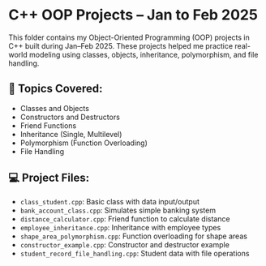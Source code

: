 # C++ OOP Projects – Jan to Feb 2025

This folder contains my Object-Oriented Programming (OOP) projects in C++ built during Jan–Feb 2025. These projects helped me practice real-world modeling using classes, objects, inheritance, polymorphism, and file handling.

## 🌟 Topics Covered:

- Classes and Objects  
- Constructors and Destructors  
- Friend Functions  
- Inheritance (Single, Multilevel)  
- Polymorphism (Function Overloading)  
- File Handling

## 💻 Project Files:

- `class_student.cpp`: Basic class with data input/output  
- `bank_account_class.cpp`: Simulates simple banking system  
- `distance_calculator.cpp`: Friend function to calculate distance  
- `employee_inheritance.cpp`: Inheritance with employee types  
- `shape_area_polymorphism.cpp`: Function overloading for shape areas  
- `constructor_example.cpp`: Constructor and destructor example  
- `student_record_file_handling.cpp`: Student data with file operations
